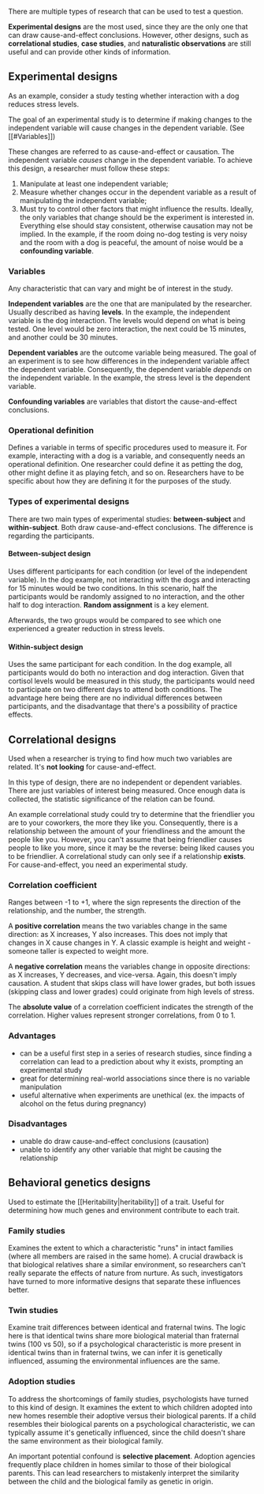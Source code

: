 There are multiple types of research that can be used to test a question.

**Experimental designs** are the most used, since they are the only one that can draw cause-and-effect conclusions. However, other designs, such as **correlational studies**, **case studies**, and **naturalistic observations** are still useful and can provide other kinds of information. 


## Experimental designs

As an example, consider a study testing whether interaction with a dog reduces stress levels.

The goal of an experimental study is to determine if making changes to the independent variable will cause changes in the dependent variable. (See [[#Variables]])

These changes are referred to as cause-and-effect or causation. The independent variable *causes* change in the dependent variable. To achieve this design, a researcher must follow these steps:
1. Manipulate at least one independent variable;
2. Measure whether changes occur in the dependent variable as a result of manipulating the independent variable;
3. Must try to control other factors that might influence the results. Ideally, the only variables that change should be the experiment is interested in. Everything else should stay consistent, otherwise causation may not be implied. In the example, if the room doing no-dog testing is very noisy and the room with a dog is peaceful, the amount of noise would be a **confounding variable**.
### Variables
Any characteristic that can vary and might be of interest in the study. 

**Independent variables** are the one that are manipulated by the researcher. Usually described as having **levels**.  In the example, the independent variable is the dog interaction. The levels would depend on what is being tested. One level would be zero interaction, the next could be 15 minutes, and another could be 30 minutes.

**Dependent variables** are the outcome variable being measured. The goal of an experiment is to see how differences in the independent variable affect the dependent variable. Consequently, the dependent variable *depends* on the independent variable. In the example, the stress level is the dependent variable.

**Confounding variables** are variables that distort the cause-and-effect conclusions.

### Operational definition
Defines a variable in terms of specific procedures used to measure it. For example, interacting with a dog is a variable, and consequently needs an operational definition. One researcher could define it as petting the dog, other might define it as playing fetch, and so on. Researchers have to be specific about how they are defining it for the purposes of the study.

### Types of experimental designs
There are two main types of experimental studies: **between-subject** and **within-subject**. Both draw cause-and-effect conclusions. The difference is regarding the participants.

#### Between-subject design
Uses different participants for each condition (or level of the independent variable). In the dog example, not interacting with the dogs and interacting for 15 minutes would be two conditions. In this scenario, half the participants would be randomly assigned to no interaction, and the other half to dog interaction. **Random assignment** is a key element.

Afterwards, the two groups would be compared to see which one experienced a greater reduction in stress levels.

#### Within-subject design
Uses the same participant for each condition. In the dog example, all participants would do both no interaction and dog interaction. Given that cortisol levels would be measured in this study, the participants would need to participate on two different days to attend both conditions. The advantage here being there are no individual differences between participants, and the disadvantage that there's a possibility of practice effects.

## Correlational designs

Used when a researcher is trying to find how much two variables are related. It's **not looking** for cause-and-effect. 

In this type of design, there are no independent or dependent variables. There are just variables of interest being measured. Once enough data is collected, the statistic significance of the relation can be found.

An example correlational study could try to determine that the friendlier you are to your coworkers, the more they like you. Consequently, there is a relationship between the amount of your friendliness and the amount the people like you. However, you can't assume that being friendlier causes people to like you more, since it may be the reverse: being liked causes you to be friendlier. A correlational study can only see if a relationship **exists**. For cause-and-effect, you need an experimental study.

### Correlation coefficient
Ranges between -1 to +1, where the sign represents the direction of the relationship, and the number, the strength. 

A **positive correlation** means the two variables change in the same direction: as X increases, Y also increases. This does not imply that changes in X cause changes in Y. A classic example is height and weight - someone taller is expected to weight more.

A **negative correlation** means the variables change in opposite directions: as X increases, Y decreases, and vice-versa. Again, this doesn't imply causation. A student that skips class will have lower grades, but both issues (skipping class and lower grades) could originate from high levels of stress.

The **absolute value** of a correlation coefficient indicates the strength of the correlation. Higher values represent stronger correlations, from 0 to 1.

### Advantages
- can be a useful first step in a series of research studies, since finding a correlation can lead to a prediction about why it exists, prompting an experimental study
- great for determining real-world associations since there is no variable manipulation
- useful alternative when experiments are unethical (ex. the impacts of alcohol on the fetus during pregnancy)

### Disadvantages
- unable do draw cause-and-effect conclusions (causation)
- unable to identify any other variable that might be causing the relationship

## Behavioral genetics designs

Used to estimate the [[Heritability|heritability]] of a trait. Useful for determining how much genes and environment contribute to each trait.

### Family studies
Examines the extent to which a characteristic "runs" in intact families (where all members are raised in the same home). A crucial drawback is that biological relatives share a similar environment, so researchers can't really separate the effects of nature from nurture. As such, investigators have turned to more informative designs that separate these influences better.

### Twin studies
Examine trait differences between identical and fraternal twins. The logic here is that identical twins share more biological material than fraternal twins (100 vs 50), so if a psychological characteristic is more present in identical twins than in fraternal twins, we can infer it is genetically influenced, assuming the environmental influences are the same.

### Adoption studies
To address the shortcomings of family studies, psychologists have turned to this kind of design. It examines the extent to which children adopted into new homes resemble their adoptive versus their biological parents. If a child resembles their biological parents on a psychological characteristic, we can typically assume it's genetically influenced, since the child doesn't share the same environment as their biological family.

An important potential confound is **selective placement**. Adoption agencies frequently place children in homes similar to those of their biological parents. This can lead researchers to mistakenly interpret the similarity between the child and the biological family as genetic in origin.